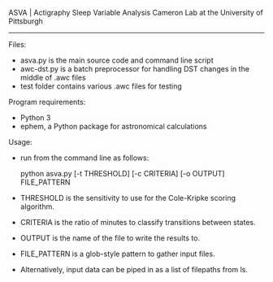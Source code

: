 ASVA | Actigraphy Sleep Variable Analysis
Cameron Lab at the University of Pittsburgh

-------------------------------------------------------------------

Files:

 - asva.py is the main source code and command line script
 - awc-dst.py is a batch preprocessor for handling DST changes
	in the middle of .awc files
 - test folder contains various .awc files for testing

Program requirements:

 - Python 3
 - ephem, a Python package for astronomical calculations

Usage:

 - run from the command line as follows:

 	python asva.py [-t THRESHOLD] [-c CRITERIA] [-o OUTPUT] FILE_PATTERN

 - THRESHOLD is the sensitivity to use for the Cole-Kripke scoring algorithm.
 - CRITERIA is the ratio of minutes to classify transitions between states.
 - OUTPUT is the name of the file to write the results to.
 - FILE_PATTERN is a glob-style pattern to gather input files.
 - Alternatively, input data can be piped in as a list of filepaths from ls.